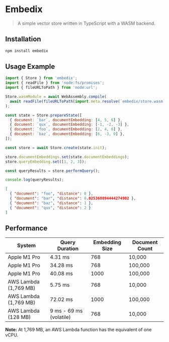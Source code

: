 # Embedix

> A simple vector store written in TypeScript with a WASM backend.

## Installation

```sh
npm install embedix
```

## Usage Example

```js
import { Store } from 'embedix';
import { readFile } from 'node:fs/promises';
import { fileURLToPath } from 'node:url';

Store.wasmModule = await WebAssembly.compile(
  await readFile(fileURLToPath(import.meta.resolve(`embedix/store.wasm`))),
);

const state = Store.prepareState([
  { document: `bar`, documentEmbedding: [4, 5, 6] },
  { document: `qux`, documentEmbedding: [-1, -2, -3] },
  { document: `foo`, documentEmbedding: [2, 4, 6] },
  { document: `baz`, documentEmbedding: [6, -3, 0] },
]);

const store = await Store.create(state.init);

store.documentEmbeddings.set(state.documentEmbeddings);
store.queryEmbedding.set([1, 2, 3]);

const queryResults = store.performQuery();

console.log(queryResults);
```

```json
[
  { "document": "foo", "distance": 0 },
  { "document": "bar", "distance": 0.025368094444274902 },
  { "document": "baz", "distance": 1 },
  { "document": "qux", "distance": 2 }
]
```

## Performance

| System                | Query Duration          | Embedding Size | Document Count |
| --------------------- | ----------------------- | -------------- | -------------- |
| Apple M1 Pro          | 4.31 ms                 | 768            | 10,000         |
| Apple M1 Pro          | 34.28 ms                | 768            | 100,000        |
| Apple M1 Pro          | 40.08 ms                | 1000           | 100,000        |
| AWS Lambda (1,769 MB) | 5.75 ms                 | 768            | 10,000         |
| AWS Lambda (1,769 MB) | 72.02 ms                | 1000           | 100,000        |
| AWS Lambda (128 MB)   | 9 ms - 69 ms (volatile) | 768            | 10,000         |

**Note:** At 1,769 MB, an AWS Lambda function has the equivalent of one vCPU.
